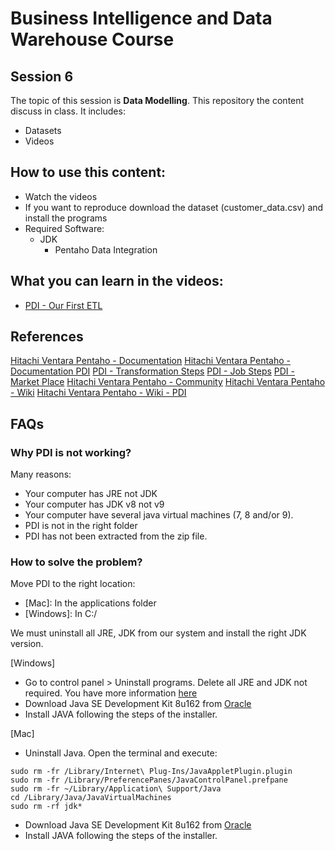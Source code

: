 # Business Intelligence and Data Warehouse Course

## Session 6

The topic of this session is **Data Modelling**. This repository the content discuss in class. It includes:

  - Datasets
  - Videos

## How to use this content:

  - Watch the videos
  - If you want to reproduce download the dataset (customer_data.csv) and install the programs
  - Required Software:
    - JDK
	  - Pentaho Data Integration
  
## What you can learn in the videos:

  - [PDI - Our First ETL](https://vimeo.com/234685308)
  
## References

[Hitachi Ventara Pentaho - Documentation](https://help.pentaho.com/Documentation/)
[Hitachi Ventara Pentaho - Documentation PDI](https://help.pentaho.com/Documentation/8.0/Products/Data_Integration)
[PDI - Transformation Steps](https://help.pentaho.com/Documentation/8.0/Products/Data_Integration/Transformation_Step_Reference)
[PDI - Job Steps](https://help.pentaho.com/Documentation/8.0/Products/Data_Integration/Job_Entry_Reference)
[PDI - Market Place](https://help.pentaho.com/Documentation/8.0/Products/Data_Integration/Marketplace)
[Hitachi Ventara Pentaho - Community](https://community.hds.com/community/products-and-solutions/pentaho/)
[Hitachi Ventara Pentaho - Wiki](https://wiki.pentaho.com)
[Hitachi Ventara Pentaho - Wiki - PDI](https://wiki.pentaho.com/display/EAI/Latest+Pentaho+Data+Integration+(aka+Kettle)+Documentation)

## FAQs

### Why PDI is not working?

Many reasons:

 - Your computer has JRE not JDK
 - Your computer has JDK v8 not v9
 - Your computer have several java virtual machines (7, 8 and/or 9).
 - PDI is not in the right folder
 - PDI has not been extracted from the zip file.
 
### How to solve the problem?

Move PDI to the right location:

  - [Mac]: In the applications folder
  - [Windows]: In C:/

We must uninstall all JRE, JDK from our system and install the right JDK version.

[Windows]

  - Go to control panel > Uninstall programs. Delete all JRE and JDK not required. You have more information [here](https://java.com/en/download/help/uninstall_java.xml)
  - Download Java SE Development Kit 8u162 from [Oracle](http://www.oracle.com/technetwork/java/javase/downloads/jdk8-downloads-2133151.html)
  - Install JAVA following the steps of the installer.

[Mac]

  - Uninstall Java. Open the terminal and execute:

``` 
sudo rm -fr /Library/Internet\ Plug-Ins/JavaAppletPlugin.plugin
sudo rm -fr /Library/PreferencePanes/JavaControlPanel.prefpane
sudo rm -fr ~/Library/Application\ Support/Java
cd /Library/Java/JavaVirtualMachines
sudo rm -rf jdk*
``` 

  - Download Java SE Development Kit 8u162 from [Oracle](http://www.oracle.com/technetwork/java/javase/downloads/jdk8-downloads-2133151.html)
  - Install JAVA following the steps of the installer.